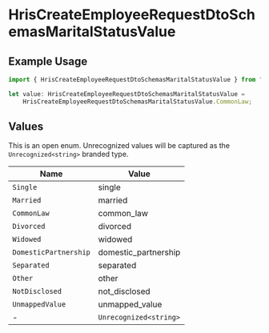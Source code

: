 # HrisCreateEmployeeRequestDtoSchemasMaritalStatusValue

## Example Usage

```typescript
import { HrisCreateEmployeeRequestDtoSchemasMaritalStatusValue } from "@stackone/stackone-client-ts/sdk/models/shared";

let value: HrisCreateEmployeeRequestDtoSchemasMaritalStatusValue =
    HrisCreateEmployeeRequestDtoSchemasMaritalStatusValue.CommonLaw;
```

## Values

This is an open enum. Unrecognized values will be captured as the `Unrecognized<string>` branded type.

| Name                   | Value                  |
| ---------------------- | ---------------------- |
| `Single`               | single                 |
| `Married`              | married                |
| `CommonLaw`            | common_law             |
| `Divorced`             | divorced               |
| `Widowed`              | widowed                |
| `DomesticPartnership`  | domestic_partnership   |
| `Separated`            | separated              |
| `Other`                | other                  |
| `NotDisclosed`         | not_disclosed          |
| `UnmappedValue`        | unmapped_value         |
| -                      | `Unrecognized<string>` |